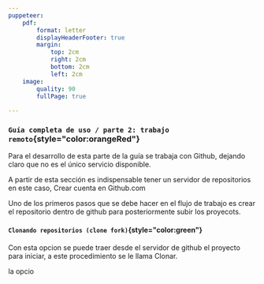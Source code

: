 ```yaml
---
puppeteer:
    pdf:
        format: letter
        displayHeaderFooter: true
        margin:
            top: 2cm
            right: 2cm
            bottom: 2cm
            left: 2cm
    image:
        quality: 90
        fullPage: true
    
---
```


### `Guía completa de uso / parte 2: trabajo remoto`{style="color:orangeRed"}

Para el desarrollo de esta parte de la guía se trabaja con Github, dejando claro que no es el único servicio disponible.

A partir de esta sección es indispensable tener un servidor de repositorios en este caso, Crear cuenta en Github.com

Uno de los primeros pasos que se debe hacer en el flujo de trabajo es crear el repositorio dentro de github para posteriormente subir los proyecots.

#### `Clonando repositorios (clone fork)`{style="color:green"}

Con esta opcion se puede traer desde el servidor de github el proyecto para iniciar, a este procedimiento se le llama Clonar.

la opcio

